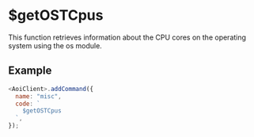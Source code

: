 # $getOSTCpus

This function retrieves information about the CPU cores on the operating system using the os module.

## Example

```js
<AoiClient>.addCommand({
  name: "misc",
  code: `
    $getOSTCpus
  `,
});
```
